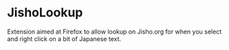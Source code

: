 # JishoLookup
Extension aimed at Firefox to allow lookup on Jisho.org for when you select and right click on a bit of Japanese text.

